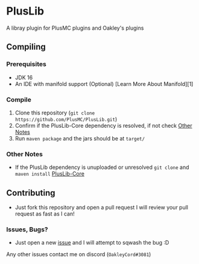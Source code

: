 # PlusLib
A libray plugin for PlusMC plugins and Oakley's plugins

## Compiling

### Prerequisites
- JDK 16
- An IDE with manifold support (Optional) [Learn More About Manifold][1]

### Compile
1. Clone this repository (`git clone https://github.com/PlusMC/PlusLib.git`)
2. Confirm if the PlusLib-Core dependency is resolved, if not check [Other Notes](#other-notes)
3. Run `maven package` and the jars should be at `target/`

### Other Notes
- If the PlusLib dependency is unuploaded or unresolved `git clone` and `maven install` [PlusLib-Core][2]

## Contributing
- Just fork this repository and open a pull request I will review your pull request as fast as I can!

### Issues, Bugs?
- Just open a new [issue][4] and I will attempt to sqwash the bug :D


[2]: https://github.com/PlusMC/PlusLib-Core
[4]: https://github.com/PlusMC/PlusLib/issues/new/choose

Any other issues contact me on discord (`OakleyCord#3081`)
